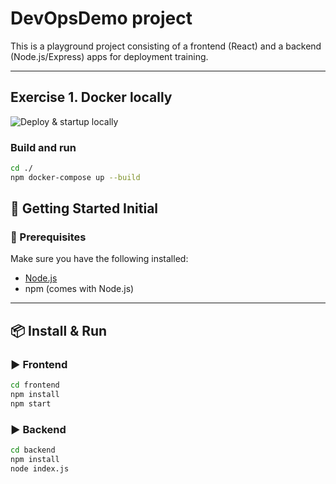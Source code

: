 # DevOpsDemo project

This is a playground project consisting of a frontend (React) and a backend (Node.js/Express) apps for deployment training.

---
## Exercise 1. Docker locally​
![Deploy & startup locally](assets/images/Docker-compose_locally​.png)

### Build and run 
```bash
cd ./
npm docker-compose up --build
```

## 🚀 Getting Started Initial

### 🔧 Prerequisites

Make sure you have the following installed:

- [Node.js](https://nodejs.org/)
- npm (comes with Node.js)

---

## 📦 Install & Run

### ▶️ Frontend
```bash
cd frontend
npm install
npm start
```
### ▶️ Backend
```bash
cd backend
npm install
node index.js
```